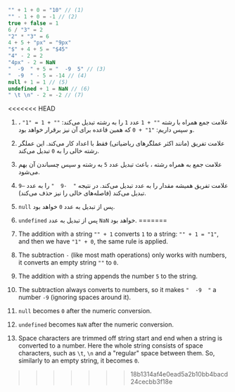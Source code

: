 
```js no-beautify
"" + 1 + 0 = "10" // (1)
"" - 1 + 0 = -1 // (2)
true + false = 1
6 / "3" = 2
"2" * "3" = 6
4 + 5 + "px" = "9px"
"$" + 4 + 5 = "$45"
"4" - 2 = 2
"4px" - 2 = NaN
"  -9  " + 5 = "  -9  5" // (3)
"  -9  " - 5 = -14 // (4)
null + 1 = 1 // (5)
undefined + 1 = NaN // (6)
" \t \n" - 2 = -2 // (7)
```
<<<<<<< HEAD
1. علامت جمع همراه با رشته `"" + 1` عدد `1` را به رشته تبدیل می‌کند: `"" + 1 = "1"` ، و سپس داریم: `"1" + 0` که همین قاعده برای آن نیز برقرار خواهد بود.
2. علامت تفریق (مانند اکثر عملگرهای ریاضیاتی) فقط با اعداد کار می‌کند. این عملگر رشته خالی را به `0` تبدیل می‌کند.
3. علامت جمع به همراه رشته ، باعث تبدیل عدد `5` به رشته و سپس چسباندن آن بهم می‌شود.
4. علامت تفریق همیشه مقدار را به عدد تبدیل می‌کند. در نتیجه `"  -9  "` را به عدد `–9` تبدیل می‌کند (فاصله‌های خالی را نیز حذف می‌کند).
5. `null` پس از تبدیل به عدد `0` خواهد بود.
6. `undefined` پس از تبدیل به عدد `NaN` خواهد بود.
=======

1. The addition with a string `"" + 1` converts `1` to a string: `"" + 1 = "1"`, and then we have `"1" + 0`, the same rule is applied.
2. The subtraction `-` (like most math operations) only works with numbers, it converts an empty string `""` to `0`.
3. The addition with a string appends the number `5` to the string.
4. The subtraction always converts to numbers, so it makes `"  -9  "` a number `-9` (ignoring spaces around it).
5. `null` becomes `0` after the numeric conversion.
6. `undefined` becomes `NaN` after the numeric conversion.
7. Space characters are trimmed off string start and end when a string is converted to a number. Here the whole string consists of space characters, such as `\t`, `\n` and a "regular" space between them. So, similarly to an empty string, it becomes `0`.
>>>>>>> 18b1314af4e0ead5a2b10bb4bacd24cecbb3f18e
